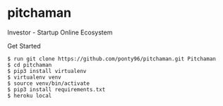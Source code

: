 # pitchaman
Investor - Startup Online Ecosystem


Get Started

    $ run git clone https://github.com/ponty96/pitchaman.git Pitchaman
    $ cd pitchaman
    $ pip3 install virtualenv
    $ virtualenv venv
    $ source venv/bin/activate
    $ pip3 install requirements.txt
    $ heroku local
    
